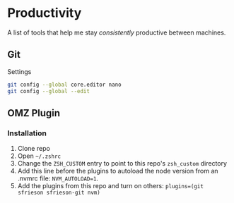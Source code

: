 # Productivity

A list of tools that help me stay _consistently_ productive between machines.

## Git

Settings

```bash
git config --global core.editor nano
git config --global --edit
```

## OMZ Plugin

### Installation

1) Clone repo
1) Open `~/.zshrc`
1) Change the `ZSH_CUSTOM` entry to point to this repo's `zsh_custom` directory
1) Add this line before the plugins to autoload the node version from an .nvmrc file: `NVM_AUTOLOAD=1`.
1) Add the plugins from this repo and turn on others: `plugins=(git sfrieson sfrieson-git nvm)` 
